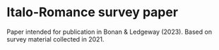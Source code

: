 # Italo-Romance survey paper

Paper intended for publication in Bonan &amp; Ledgeway (2023). Based on survey material collected in 2021.